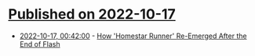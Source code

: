 # [Published on 2022-10-17](index.md)

* [2022-10-17, 00:42:00](https://tech.slashdot.org/story/22/10/17/000228/how-homestar-runner-re-emerged-after-the-end-of-flash?utm_source=rss1.0mainlinkanon&utm_medium=feed) - [How 'Homestar Runner' Re-Emerged After the End of Flash](https://tech.slashdot.org/story/22/10/17/000228/how-homestar-runner-re-emerged-after-the-end-of-flash?utm_source=rss1.0mainlinkanon&utm_medium=feed)
